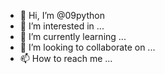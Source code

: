 - 👋 Hi, I’m @09python
- 👀 I’m interested in ...
- 🌱 I’m currently learning ...
- 💞️ I’m looking to collaborate on ...
- 📫 How to reach me ...

<!---
09python/09python is a ✨ special ✨ repository because its `README.md` (this file) appears on your GitHub profile.
You can click the Preview link to take a look at your changes.
--->
